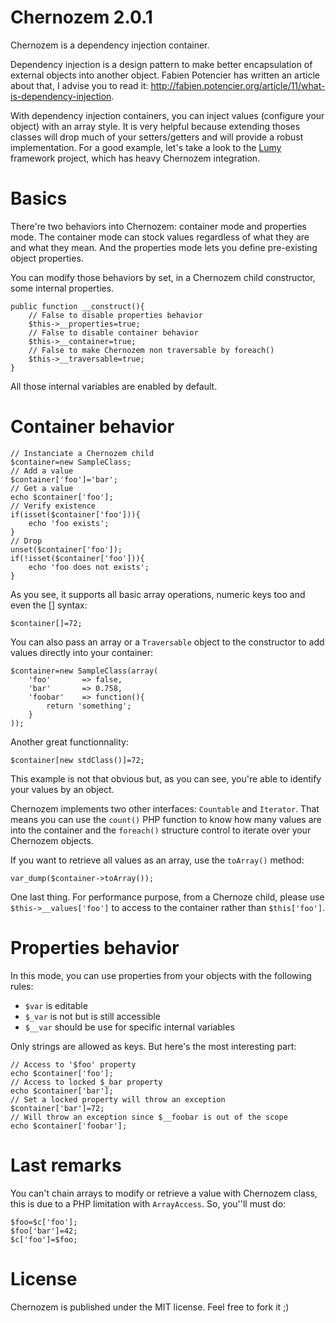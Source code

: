 Chernozem 2.0.1
===============

Chernozem is a dependency injection container.

Dependency injection is a design pattern to make better encapsulation of external objects into another object. Fabien Potencier has written an article about that, I advise you to read it: http://fabien.potencier.org/article/11/what-is-dependency-injection.

With dependency injection containers, you can inject values (configure your object) with an array style. It is very helpful because extending thoses classes will drop much of your setters/getters and will provide a robust implementation. For a good example, let's take a look to the [Lumy](https://github.com/pyrsmk/Lumy) framework project, which has heavy Chernozem integration.

Basics
======

There're two behaviors into Chernozem: container mode and properties mode. The container mode can stock values regardless of what they are and what they mean. And the properties mode lets you define pre-existing object properties.

You can modify those behaviors by set, in a Chernozem child constructor, some internal properties.

    public function __construct(){
        // False to disable properties behavior
        $this->__properties=true;
        // False to disable container behavior
        $this->__container=true;
        // False to make Chernozem non traversable by foreach()
        $this->__traversable=true;
    }

All those internal variables are enabled by default.

Container behavior
==================

    // Instanciate a Chernozem child
    $container=new SampleClass;
    // Add a value
    $container['foo']='bar';
    // Get a value
    echo $container['foo'];
    // Verify existence
    if(isset($container['foo'])){
        echo 'foo exists';
    }
    // Drop
    unset($container['foo']);
    if(!isset($container['foo'])){
        echo 'foo does not exists';
    }

As you see, it supports all basic array operations, numeric keys too and even the [] syntax:

    $container[]=72;

You can also pass an array or a `Traversable` object to the constructor to add values directly into your container:

    $container=new SampleClass(array(
        'foo'       => false,
        'bar'       => 0.758,
        'foobar'    => function(){
            return 'something';
        }
    ));

Another great functionnality:

    $container[new stdClass()]=72;

This example is not that obvious but, as you can see, you're able to identify your values by an object.

Chernozem implements two other interfaces: `Countable` and `Iterator`. That means you can use the `count()` PHP function to know how many values are into the container and the `foreach()` structure control to iterate over your Chernozem objects.

If you want to retrieve all values as an array, use the `toArray()` method:

    var_dump($container->toArray());

One last thing. For performance purpose, from a Chernoze child, please use `$this->__values['foo']` to access to the container rather than `$this['foo']`.

Properties behavior
===================

In this mode, you can use properties from your objects with the following rules:

- `$var` is editable
- `$_var` is not but is still accessible
- `$__var` should be use for specific internal variables

Only strings are allowed as keys. But here's the most interesting part:

    // Access to '$foo' property
    echo $container['foo'];
    // Access to locked $_bar property
    echo $container['bar'];
    // Set a locked property will throw an exception
    $container['bar']=72;
    // Will throw an exception since $__foobar is out of the scope
    echo $container['foobar'];

Last remarks
============

You can't chain arrays to modify or retrieve a value with Chernozem class, this is due to a PHP limitation with `ArrayAccess`. So, you''ll must do:

    $foo=$c['foo'];
    $foo['bar']=42;
    $c['foo']=$foo;

License
=======

Chernozem is published under the MIT license. Feel free to fork it ;)

